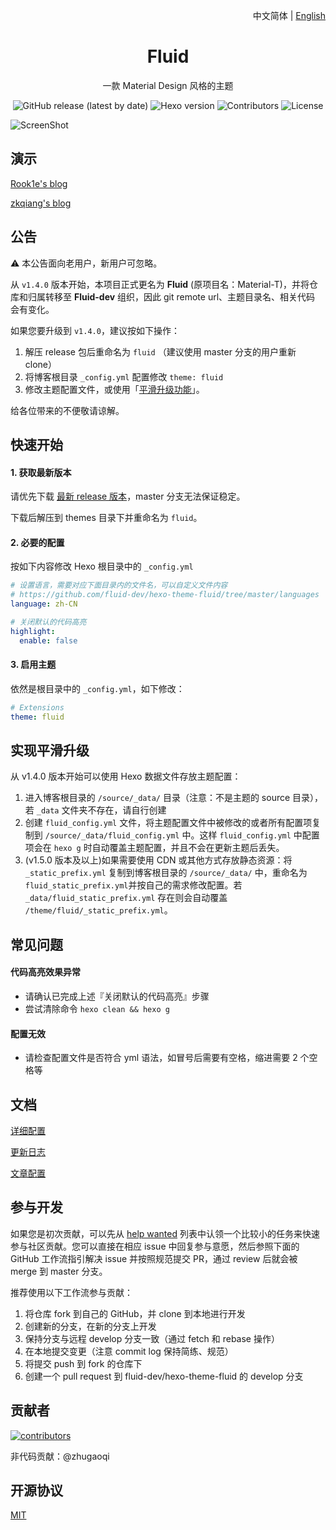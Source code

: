 <p align="right">中文简体 | <a title="English" href="README_en.md">English</a></p>

<h1 align="center">Fluid</h1>

<p align="center">一款 Material Design 风格的主题</p>

<p align="center">
  <img alt="GitHub release (latest by date)" src="https://img.shields.io/github/v/release/fluid-dev/hexo-theme-fluid">
  <img alt="Hexo version" src="https://img.shields.io/badge/Hexo-3%2B-orange">
  <img alt="Contributors" src="https://img.shields.io/github/contributors/fluid-dev/hexo-theme-fluid.svg?style=flat">
  <img alt="License" src="https://img.shields.io/github/license/fluid-dev/hexo-theme-fluid.svg?style=flat">
</p>

![ScreenShot](https://cdn.jsdelivr.net/gh/fluid-dev/static@master/hexo-theme-fluid/screenshots/1.png)


## 演示

[Rook1e's blog](https://0x2e.github.io)

[zkqiang's blog](http://zkqiang.cn)

## 公告

:warning: 本公告面向老用户，新用户可忽略。

从 `v1.4.0` 版本开始，本项目正式更名为 **Fluid** (原项目名：Material-T)，并将仓库和归属转移至 **Fluid-dev** 组织，因此 git remote url、主题目录名、相关代码 会有变化。

如果您要升级到 `v1.4.0`，建议按如下操作：
1. 解压 release 包后重命名为 `fluid` （建议使用 master 分支的用户重新 clone）
2. 将博客根目录 `_config.yml` 配置修改 `theme: fluid`
3. 修改主题配置文件，或使用「[平滑升级功能](https://github.com/fluid-dev/hexo-theme-fluid#%E5%AE%9E%E7%8E%B0%E5%B9%B3%E6%BB%91%E5%8D%87%E7%BA%A7)」。

给各位带来的不便敬请谅解。

## 快速开始

#### 1. 获取最新版本

请优先下载 [最新 release 版本](https://github.com/fluid-dev/hexo-theme-fluid/releases)，master 分支无法保证稳定。

下载后解压到 themes 目录下并重命名为 `fluid`。

#### 2. 必要的配置

按如下内容修改 Hexo 根目录中的 `_config.yml`

```yaml
# 设置语言，需要对应下面目录内的文件名，可以自定义文件内容
# https://github.com/fluid-dev/hexo-theme-fluid/tree/master/languages
language: zh-CN

# 关闭默认的代码高亮
highlight:
  enable: false
```

#### 3. 启用主题

依然是根目录中的 `_config.yml`，如下修改：
```yaml
# Extensions
theme: fluid
```

## 实现平滑升级

从 v1.4.0 版本开始可以使用 Hexo 数据文件存放主题配置：

1. 进入博客根目录的 `/source/_data/` 目录（注意：不是主题的 source 目录），若 `_data` 文件夹不存在，请自行创建
2. 创建 `fluid_config.yml` 文件，将主题配置文件中被修改的或者所有配置项复制到 `/source/_data/fluid_config.yml` 中。这样 `fluid_config.yml` 中配置项会在 `hexo g` 时自动覆盖主题配置，并且不会在更新主题后丢失。
3. (v1.5.0 版本及以上)如果需要使用 CDN 或其他方式存放静态资源：将 `_static_prefix.yml` 复制到博客根目录的 `/source/_data/` 中，重命名为 `fluid_static_prefix.yml`并按自己的需求修改配置。若 `_data/fluid_static_prefix.yml` 存在则会自动覆盖 `/theme/fluid/_static_prefix.yml`。

## 常见问题

#### 代码高亮效果异常

- 请确认已完成上述『关闭默认的代码高亮』步骤
- 尝试清除命令 `hexo clean && hexo g`

#### 配置无效

- 请检查配置文件是否符合 yml 语法，如冒号后需要有空格，缩进需要 2 个空格等

## 文档

[详细配置](https://fluid-dev.github.io/hexo-fluid-docs/)

[更新日志](https://github.com/fluid-dev/hexo-theme-fluid/blob/master/Changelog.md)

[文章配置](https://hexo.io/zh-cn/docs/front-matter)

## 参与开发

如果您是初次贡献，可以先从 [help wanted](https://github.com/fluid-dev/hexo-theme-fluid/issues?q=is%3Aopen+is%3Aissue+label%3A%22help+wanted%22) 列表中认领一个比较小的任务来快速参与社区贡献。您可以直接在相应 issue 中回复参与意愿，然后参照下面的 GitHub 工作流指引解决 issue 并按照规范提交 PR，通过 review 后就会被 merge 到 master 分支。

推荐使用以下工作流参与贡献：

1. 将仓库 fork 到自己的 GitHub，并 clone 到本地进行开发
2. 创建新的分支，在新的分支上开发
3. 保持分支与远程 develop 分支一致（通过 fetch 和 rebase 操作）
4. 在本地提交变更（注意 commit log 保持简练、规范）
5. 将提交 push 到 fork 的仓库下
6. 创建一个 pull request 到 fluid-dev/hexo-theme-fluid 的 develop 分支

## 贡献者

[![contributors](https://opencollective.com/hexo-theme-fluid/contributors.svg?width=890&button=false)](https://github.com/fluid-dev/hexo-theme-fluid/graphs/contributors)

非代码贡献：@zhugaoqi

## 开源协议

[MIT](https://github.com/fluid-dev/hexo-theme-fluid/blob/master/LICENSE)
